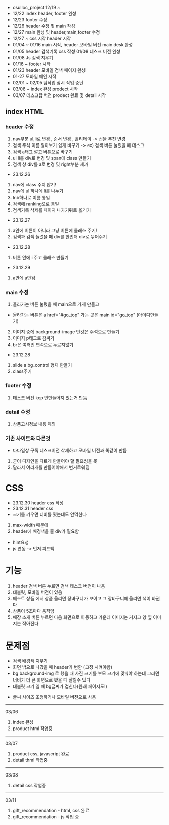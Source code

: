 * osulloc_project 12/19 ~
* 12/22 index header, footer 완성 
* 12/23 footer 수정 
* 12/26 header 수정 및 main 작성 
* 12/27 main 완성 및 header,main,footer 수정
* 12/27 ~  css 시작 header 시작 
* 01/04 ~ 01/16 main 시작, header 모바일 버전 main desk 완성
* 01/05 header 검색기록 css 작성 01/08 데스크 버전 완성
* 01/08 Js 검색 지우기
* 01/16 ~ footer 시작
* 01/23 header 모바일 검색 페이지 완성
* 01-27 모바일 메인 시작
* 02/01 ~ 02/05 팀작업 잠시 작업 중단
* 03/06 ~ index 완성 prodect 시작
* 03/07 데스크탑 버전 prodect 완료 및 detail 시작
## index HTML
### header 수정
1. nav부분 ul,li로 변경 , 순서 변경 , 홀리데이 -> 선물 추천 변경
2. 검색 주석 이름 알아보기 쉽게 바꾸기 -> ex) 검색 버튼 눌렀을 때 데스크
3. 검색 a태그 깔고 버튼으로 바꾸기
4. ul li를 div로 변경 및 span에 class 만들기
5. 검색 창 div를 a로 변경 및 right부분 제거
* 23.12.26
1. nav에 class 주지 않기!
2. nav에 ul 하나에 li를 나누기
3. lnb하나로 이름 통일
4. 검색에 ranking으로 통일
5. 검색기록 삭제를 페이지 나가기뒤로 옮기기
* 23.12.27
1. a안에 버튼이 아니라 그냥 버튼에 클래스 주기!
2. 검색과 검색 눌렀을 때 div를 한번더 div로 묶어주기
* 23.12.28
1. 버튼 안에 i 주고 클래스 만들기
* 23.12.29
1. a안에 a안됨
### main 수정
1. 올라가는 버튼 눌렀을 때 main으로 가게 만들고 
* 올라가는 버튼은 a href="#go_top" 가는 곳은 main id="go_top" (아이디만들기)
2. 이미지 중에 background-image 인것은 주석으로 만들기
3. 이미지 p태그로 감싸기
4. br은 여러번 연속으로 누르지않기
* 23.12.28
1. slide a bg_control 형재 만들기
2. class주기
### footer 수정
1. 데스크 버전 kcp 안만들어져 있는거 만듬
### detail 수정
1. 상품고시정보 내용 제외

### 기존 사이트와 다른것 
* 다다일상 구독 데스크버전 삭제하고 모바일 버전과 똑같이 만듬
1. 굳이 디자인을 다르게 만들어야 할 필요성을 못 
2. 달라서 여러개를 만들어야해서 번거로워짐

# CSS
* 23.12.30 header css 작성
* 23.12.31 header css
* 크기를 키우면 너비를 줬는데도 안먹힌다
1. max-width 때문에
2. header에 배경색을 줄 div가 필요함 
* hint요청
* js 연동 -> 먼저 피드백

# 기능
1. header 검색 버튼 누르면 검색 데스크 버전이 나옴
2. 태블릿, 모바일 버전이 있음
3. 베스트 상품 에서 상품 올리면 장바구니가 보이고 그 장바구니에 올리면 색이 바뀐다
4. 상품이 5초마다 움직임
5. 매장 소개 버튼 누르면 다음 화면으로 이동하고 가운데 이미지는 커지고 양 옆 이미지는 작아진다

# 문제점
* 검색 배경색 지우기
* 화면 밖으로 나갔을 때 header가 변함 (고정 시켜야함)
* bg background-img 로 했을 때 사진 크기를 부모 크기에 맞춰야 하는데 그러면 너비가 더 큰 화면으로 봤을 때 잘릴수 있다
* 태블릿 크기 일 때 bg글씨가 겹친다(원래 페이지도!) 
- 글씨 사이즈 조정하거나 모바일 버전으로 사용

<!-- index 완성 -->

-----------------------
03/06
1. index 완성
2. product html 작업중
-----------------------
03/07
1. product css, javascript 완료
2. detail thml 작업중
-----------------------
03/08
1. detail css 작업중
-----------------------
03/11
1. gift_recommendation - html, css 완료
2. gift_recommendation - js 작업 중
